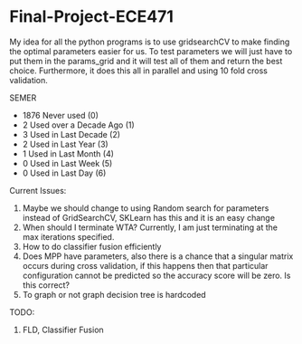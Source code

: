 # Final-Project-ECE471

My idea for all the python programs is to use gridsearchCV to make finding the optimal parameters easier for us. To test parameters we will just have to put them in the params_grid and it will test all of them and return the best choice. Furthermore, it does this all in parallel and using 10 fold cross validation.

SEMER
- 1876 Never used (0)
- 2 Used over a Decade Ago (1)
- 3 Used in Last Decade (2)
- 2 Used in Last Year (3)
- 1 Used in Last Month (4)
- 0 Used in Last Week (5)
- 0 Used in Last Day (6)

Current Issues:

1) Maybe we should change to using Random search for parameters instead of GridSearchCV, SKLearn has this and it is an easy change
2) When should I terminate WTA? Currently, I am just terminating at the max iterations specified.
3) How to do classifier fusion efficiently
4) Does MPP have parameters, also there is a chance that a singular matrix occurs during cross validation, if this happens then that particular configuration cannot be predicted so the accuracy score will be zero. Is this correct?
5) To graph or not graph decision tree is hardcoded

TODO:

1) FLD, Classifier Fusion
